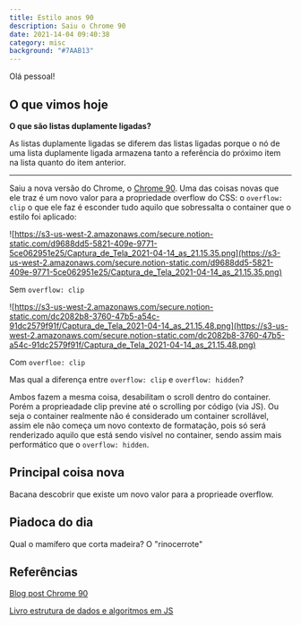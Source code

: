 ```yaml
---
title: Estilo anos 90
description: Saiu o Chrome 90
date: 2021-14-04 09:40:38
category: misc
background: "#7AAB13"
---
```


Olá pessoal!

## O que vimos hoje

**O que são listas duplamente ligadas?**

As listas duplamente ligadas se diferem das listas ligadas porque o nó de uma lista duplamente ligada armazena tanto a referência do próximo item na lista quanto do item anterior.

---

Saiu a nova versão do Chrome, o [Chrome 90](https://developer.chrome.com/blog/new-in-chrome-90/). Uma das coisas novas que ele traz é um novo valor para a propriedade overflow do CSS: o `overflow: clip` o que ele faz é esconder tudo aquilo que sobressalta o container que o estilo foi aplicado:

![https://s3-us-west-2.amazonaws.com/secure.notion-static.com/d9688dd5-5821-409e-9771-5ce062951e25/Captura_de_Tela_2021-04-14_as_21.15.35.png](https://s3-us-west-2.amazonaws.com/secure.notion-static.com/d9688dd5-5821-409e-9771-5ce062951e25/Captura_de_Tela_2021-04-14_as_21.15.35.png)

Sem `overflow: clip`

![https://s3-us-west-2.amazonaws.com/secure.notion-static.com/dc2082b8-3760-47b5-a54c-91dc2579f91f/Captura_de_Tela_2021-04-14_as_21.15.48.png](https://s3-us-west-2.amazonaws.com/secure.notion-static.com/dc2082b8-3760-47b5-a54c-91dc2579f91f/Captura_de_Tela_2021-04-14_as_21.15.48.png)

Com `overfloe: clip`

Mas qual a diferença entre `overflow: clip` e `overflow: hidden`?

Ambos fazem a mesma coisa, desabilitam o scroll dentro do container. Porém a proprieadade clip previne até o scrolling por código (via JS). Ou seja o container realmente não é considerado um container scrollável, assim ele não começa um novo contexto de formatação, pois só será renderizado aquilo que está sendo visível no container, sendo assim mais performático que o `overflow: hidden`.

## Principal coisa nova

Bacana descobrir que existe um novo valor para a proprieade overflow.

## Piadoca do dia

Qual o mamífero que corta madeira?
O "rinocerrote"

## Referências

[Blog post Chrome 90](https://developer.chrome.com/blog/new-in-chrome-90/)

[Livro estrutura de dados e algoritmos em JS](https://www.amazon.com.br/Estruturas-dados-algoritmos-com-JavaScript-ebook/dp/B07P6SZJVQ/ref=asc_df_B07P6SZJVQ/?tag=googleshopp00-20&linkCode=df0&hvadid=379751728744&hvpos=&hvnetw=g&hvrand=17671532480661565405&hvpone=&hvptwo=&hvqmt=&hvdev=c&hvdvcmdl=&hvlocint=&hvlocphy=1032044&hvtargid=pla-813096417748&psc=1)
